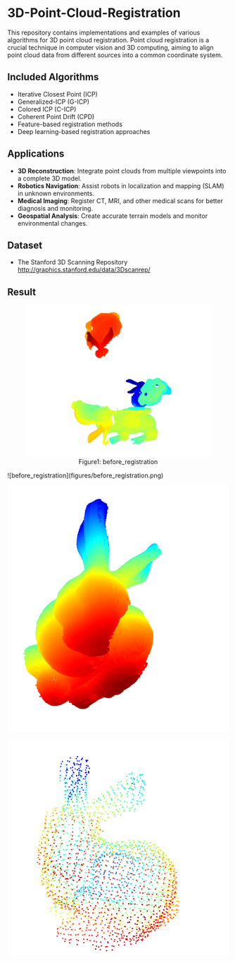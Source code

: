 # 3D-Point-Cloud-Registration
This repository contains implementations and examples of various algorithms for 3D point cloud registration. Point cloud registration is a crucial technique in computer vision and 3D computing, aiming to align point cloud data from different sources into a common coordinate system. 
## Included Algorithms

- Iterative Closest Point (ICP)
- Generalized-ICP (G-ICP)
- Colored ICP (C-ICP)
- Coherent Point Drift (CPD)
- Feature-based registration methods
- Deep learning-based registration approaches

## Applications

- **3D Reconstruction**: Integrate point clouds from multiple viewpoints into a complete 3D model.
- **Robotics Navigation**: Assist robots in localization and mapping (SLAM) in unknown environments.
- **Medical Imaging**: Register CT, MRI, and other medical scans for better diagnosis and monitoring.
- **Geospatial Analysis**: Create accurate terrain models and monitor environmental changes.

## Dataset

- The Stanford 3D Scanning Repository http://graphics.stanford.edu/data/3Dscanrep/

## Result
<figure align="center">
  <img src="figures/before_registration.png" alt="before_registration">
  <figcaption>Figure1: before_registration</figcaption>
</figure>
![before_registration](figures/before_registration.png)

![after_registration](figures/after_registration.png)

![after_down_sample](figures/after_down_sample.png)

